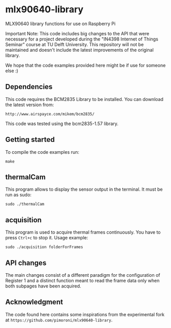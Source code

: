 # mlx90640-library
MLX90640 library functions for use on Raspberry Pi

Important Note: This code includes big changes to the API that were necessary for a project developed during the "IN4398 Internet of Things Seminar" course at TU Delft University. This repository will not be maintained and doesn't include the latest improvements of the original library.

We hope that the code examples provided here might be if use for someone else :) 

## Dependencies
This code requires the BCM2835 Library to be installed. You can download the latest version from:
```
http://www.airspayce.com/mikem/bcm2835/
```
This code was tested using the bcm2835-1.57 library.

## Getting started
To compile the code examples run:
```
make
```
## thermalCam
This program allows to display the sensor output in the terminal. It must be run as sudo:
```
sudo ./thermalCam
```

## acquisition
This program is used to acquire thermal frames continuously. You have to press `Ctrl+c` to stop it. Usage example:
```
sudo ./acquisition folderForFrames
```

## API changes
The main changes consist of a different paradigm for the configuration of Register 1 and a distinct function meant to read the frame data only when both subpages have been acquired.

## Acknowledgment
The code found here contains some inspirations from the experimental fork at `https://github.com/pimoroni/mlx90640-library`.
